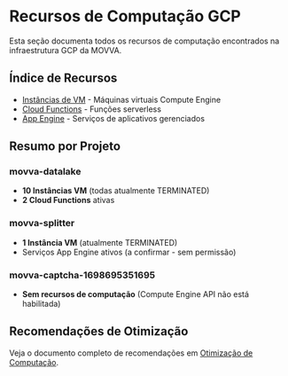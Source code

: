 # Recursos de Computação GCP

Esta seção documenta todos os recursos de computação encontrados na infraestrutura GCP da MOVVA.

## Índice de Recursos

- [Instâncias de VM](./instancias_vm.md) - Máquinas virtuais Compute Engine
- [Cloud Functions](./cloud_functions.md) - Funções serverless
- [App Engine](./app_engine.md) - Serviços de aplicativos gerenciados

## Resumo por Projeto

### movva-datalake

- **10 Instâncias VM** (todas atualmente TERMINATED)
- **2 Cloud Functions** ativas

### movva-splitter

- **1 Instância VM** (atualmente TERMINATED)
- Serviços App Engine ativos (a confirmar - sem permissão)

### movva-captcha-1698695351695

- **Sem recursos de computação** (Compute Engine API não está habilitada)

## Recomendações de Otimização

Veja o documento completo de recomendações em [Otimização de Computação](../otimizacao/computacao.md).
